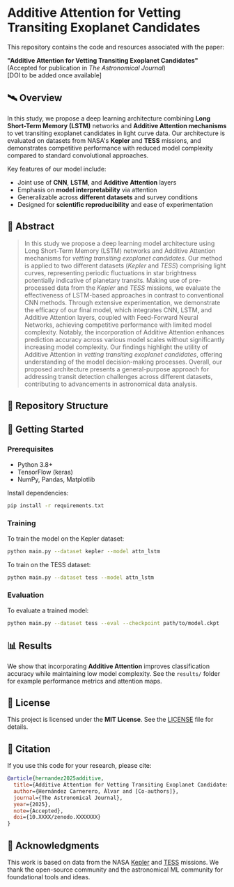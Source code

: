 # Additive Attention for Vetting Transiting Exoplanet Candidates

This repository contains the code and resources associated with the paper:

**"Additive Attention for Vetting Transiting Exoplanet Candidates"**  
(Accepted for publication in *The Astronomical Journal*)  
[DOI to be added once available]

## 🛰️ Overview

In this study, we propose a deep learning architecture combining **Long Short-Term Memory (LSTM)** networks and **Additive Attention mechanisms** to vet transiting exoplanet candidates in light curve data. Our architecture is evaluated on datasets from NASA's **Kepler** and **TESS** missions, and demonstrates competitive performance with reduced model complexity compared to standard convolutional approaches.

Key features of our model include:

- Joint use of **CNN**, **LSTM**, and **Additive Attention** layers
- Emphasis on **model interpretability** via attention
- Generalizable across **different datasets** and survey conditions
- Designed for **scientific reproducibility** and ease of experimentation

## 🔬 Abstract

> In this study we propose a deep learning model architecture using Long Short-Term Memory (LSTM) networks and Additive Attention mechanisms for *vetting transiting exoplanet candidates*. Our method is applied to two different datasets (*Kepler* and *TESS*) comprising light curves, representing periodic fluctuations in star brightness potentially indicative of planetary transits. Making use of pre-processed data from the *Kepler* and *TESS* missions, we evaluate the effectiveness of LSTM-based approaches in contrast to conventional CNN methods. Through extensive experimentation, we demonstrate the efficacy of our final model, which integrates CNN, LSTM, and Additive Attention layers, coupled with Feed-Forward Neural Networks, achieving competitive performance with limited model complexity. Notably, the incorporation of Additive Attention enhances prediction accuracy across various model scales without significantly increasing model complexity. Our findings highlight the utility of Additive Attention in *vetting transiting exoplanet candidates*, offering understanding of the model decision-making processes. Overall, our proposed architecture presents a general-purpose approach for addressing transit detection challenges across different datasets, contributing to advancements in astronomical data analysis.

## 📁 Repository Structure

## 🚀 Getting Started

### Prerequisites

- Python 3.8+
- TensorFlow (keras)
- NumPy, Pandas, Matplotlib

Install dependencies:

```bash
pip install -r requirements.txt
```

### Training

To train the model on the Kepler dataset:

```bash
python main.py --dataset kepler --model attn_lstm
```

To train on the TESS dataset:

```bash
python main.py --dataset tess --model attn_lstm
```

### Evaluation

To evaluate a trained model:

```bash
python main.py --dataset tess --eval --checkpoint path/to/model.ckpt
```

## 📊 Results

We show that incorporating **Additive Attention** improves classification accuracy while maintaining low model complexity. See the ```results/``` folder for example performance metrics and attention maps.

## 📜 License

This project is licensed under the **MIT License**. See the [LICENSE](LICENSE) file for details.

## 📖 Citation

If you use this code for your research, please cite:

```bibtex
@article{hernandez2025additive,
  title={Additive Attention for Vetting Transiting Exoplanet Candidates},
  author={Hernández Carnerero, Àlvar and [Co-authors]},
  journal={The Astronomical Journal},
  year={2025},
  note={Accepted},
  doi={10.XXXX/zenodo.XXXXXXX}
}
```

## 🙌 Acknowledgments

This work is based on data from the NASA [Kepler](https://www.nasa.gov/mission_pages/kepler/main/index.html) and [TESS](https://tess.mit.edu/) missions. We thank the open-source community and the astronomical ML community for foundational tools and ideas.
